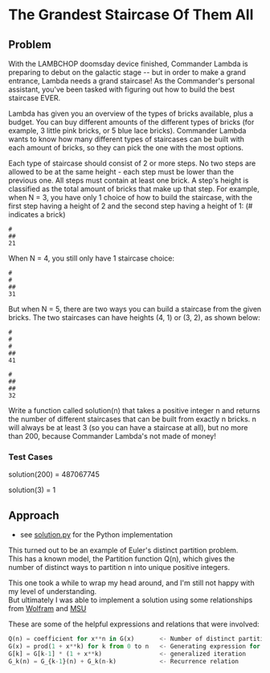 # The Grandest Staircase Of Them All

## Problem 

With the LAMBCHOP doomsday device finished, Commander Lambda is preparing to debut on the galactic stage -- but in order to make a grand entrance, Lambda needs a grand staircase! As the Commander's personal assistant, you've been tasked with figuring out how to build the best staircase EVER. 

Lambda has given you an overview of the types of bricks available, plus a budget. You can buy different amounts of the different types of bricks (for example, 3 little pink bricks, or 5 blue lace bricks). Commander Lambda wants to know how many different types of staircases can be built with each amount of bricks, so they can pick the one with the most options. 

Each type of staircase should consist of 2 or more steps.  No two steps are allowed to be at the same height - each step must be lower than the previous one. All steps must contain at least one brick. A step's height is classified as the total amount of bricks that make up that step.
For example, when N = 3, you have only 1 choice of how to build the staircase, with the first step having a height of 2 and the second step having a height of 1: (# indicates a brick)

```
#
##
21
```

When N = 4, you still only have 1 staircase choice:

```
#
#
##
31
```

But when N = 5, there are two ways you can build a staircase from the given bricks. The two staircases can have heights (4, 1) or (3, 2), as shown below:

```
#
#
#
##
41
```

```
#
##
##
32
```

Write a function called solution(n) that takes a positive integer n and returns the number of different staircases that can be built from exactly n bricks. n will always be at least 3 (so you can have a staircase at all), but no more than 200, because Commander Lambda's not made of money!

### Test Cases

solution(200) = 487067745

solution(3) = 1

## Approach 

- see [solution.py](solution.py) for the Python implementation

This turned out to be an example of Euler's distinct partition problem.  
This has a known model, the Partition function Q(n), which gives the number of distinct ways to partition n into unique positive integers.

This one took a while to wrap my head around, and I'm still not happy with my level of understanding.  
But ultimately I was able to implement a solution using some relationships from [Wolfram](https://mathworld.wolfram.com/PartitionFunctionQ.html) and [MSU](https://archive.lib.msu.edu/crcmath/math/math/p/p121.htm)

These are some of the helpful expressions and relations that were involved:  
```python 
Q(n) = coefficient for x**n in G(x)       <- Number of distinct partitions, Q(n)
G(x) = prod(1 + x**k) for k from 0 to n   <- Generating expression for Q(n)
G[k] = G[k-1] * (1 + x**k)                <- generalized iteration
G_k(n) = G_{k-1}(n) + G_k(n-k)            <- Recurrence relation
```

